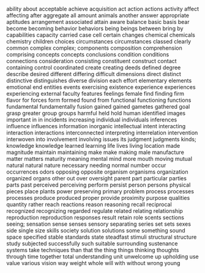 ability
about
acceptable
achieve
acquisition
act
action
actions
activity
affect
affecting
after
aggregate
all
amount
animals
another
answer
appropriate
aptitudes
arrangement
associated
attain
aware
balance
basic
basis
bear
become
becoming
behavior
behaviors
being
beings
between
bring
by
capabilities
capacity
carried
case
cell
certain
changes
chemical
chemicals
chemistry
children
choices
circumstances
circumstances
classed
clearly
common
complex
complex;
components
composition
comprehension
comprising
concepts
concepts
conclusions
condition
conditions
connections
consideration
consisting
constituent
construct
contact
containing
control
coordinated
create
creating
deeds
defined
degree
describe
desired
different
differing
difficult
dimensions
direct
distinct
distinctive
distinguishes
diverse
division
each
effort
elementary
elements
emotional
end
entities
events
exercising
existence
experience
experiences
experiencing
external
faculty
features
feelings
female
find
finding
firm
flavor
for
forces
form
formed
found
from
functional
functioning
functions
fundamental
fundamentally
fusion
gained
gained
gametes
gathered
goal
grasp
greater
group
groups
harmful
held
hold
human
identified
images
important
in
in
incidents
increasing
individual
individuals
inferences
influence
influences
information
inorganic
intellectual
intent
interacting
interaction
interactions
interconnected
interpreting
interrelation
intervention
interwoven
into
involvement
involving
issues
its
judgment
judgments
kinds;
knowledge
knowledge
learned
learning
life
lives
living
location
made
magnitude
maintain
maintaining
make
make
making
male
manufacture
matter
matters
maturity
meaning
mental
mind
more
mouth
moving
mutual
natural
natural
nature
necessary
needing
normal
number
occur
occurrences
odors
opposing
opposite
organism
organisms
organization
organized
organs
other
out
over
oversight
parent
part
particular
parties
parts
past
perceived
perceiving
perform
persist
person
persons
physical
pieces
place
plants
power
preserving
primary
problem
process
processes
processes
produce
produced
proper
provide
proximity
purpose
qualities
quantity
rather
reach
reactions
reason
reasoning
recall
reciprocal
recognized
recognizing
regarded
regulate
related
relating
relationship
reproduction
reproduction
responses
result
retain
role
scents
sections
seeing;
sensation
sense
senses
sensory
separating
series
set
sets
sexes
side
single
size
skills
society
solution
solutions
some
something
sound
space
specified
stable
standards
state
steadfast
stimuli
structural
structure
study
subjected
successfully
such
suitable
surrounding
sustenance
systems
take
techniques
than
that
the
thing
things
thinking
thoughts
through
time
together
total
understanding
unit
unwelcome
up
upholding
use
value
various
vision
way
weight
whole
will
with
without
wrong
young
